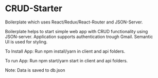 # CRUD-Starter
Boilerplate which uses React/Redux/React-Router and JSON-Server.

Boilerplate helps to start simple web app with CRUD functionality using JSON-server. 
Application supports authentication trough Gmail.
Semantic UI is used for styling.

To Install App: Run npm install/yarn in client and api folders.

To run App: Run npm start/yarn start in client and api folders.

Note: Data is saved to db.json


